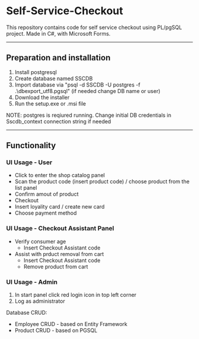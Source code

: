 # Self-Service-Checkout

This repository contains code for self service checkout using PL/pgSQL project. Made in C#, with Microsoft Forms.

<hr>

## Preparation and installation

1. Install postgresql
2. Create database named SSCDB
3. Import database via "psql -d SSCDB -U postgres -f .\dbexport_utf8.pgsql" (if needed change DB name or user)
4. Download the installer
5. Run the setup.exe or .msi file

NOTE: postgres is reqiured running. Change initial DB credentials in Sscdb_context connection string if needed

<hr>

## Functionality

### UI Usage - User

* Click to enter the shop catalog panel
* Scan the product code (insert product code) / choose product from the list panel
* Confirm amout of product
* Checkout
* Insert loyality card / create new card
* Choose payment method

### UI Usage - Checkout Assistant Panel

* Verify consumer age
  * Insert Checkout Assistant code
* Assist with prduct removal from cart
  * Insert Checkout Assistant code
  * Remove product from cart

### UI Usage - Admin

1. In start panel click red login icon in top left corner
2. Log as administrator

Database CRUD:
* Employee CRUD - based on Entity Framework
* Product CRUD - based on PGSQL
  